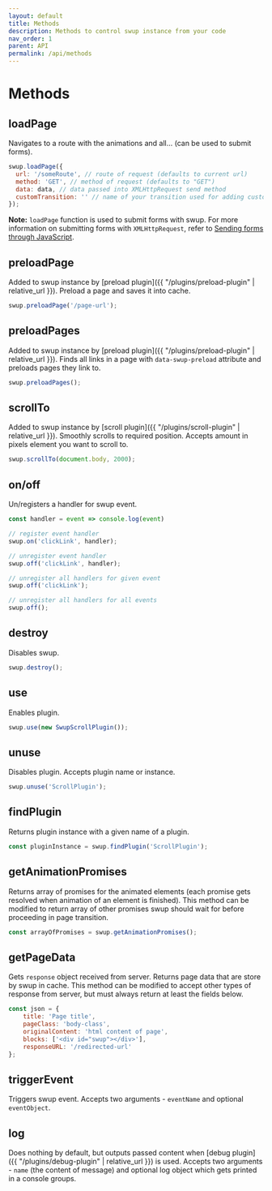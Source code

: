 ```yaml
---
layout: default
title: Methods
description: Methods to control swup instance from your code
nav_order: 1
parent: API
permalink: /api/methods
---
```


# Methods

## loadPage
Navigates to a route with the animations and all... (can be used to submit forms).
```javascript
swup.loadPage({
  url: '/someRoute', // route of request (defaults to current url)
  method: 'GET', // method of request (defaults to "GET")
  data: data, // data passed into XMLHttpRequest send method
  customTransition: '' // name of your transition used for adding custom class to html element and choosing custom animation in swupjs (as setting data-swup-transition attribute on link)
});
```

**Note:** `loadPage` function is used to submit forms with swup.
For more information on submitting forms with `XMLHttpRequest`, refer to [Sending forms through JavaScript](https://developer.mozilla.org/en-US/docs/Learn/HTML/Forms/Sending_forms_through_JavaScript).

## preloadPage
Added to swup instance by [preload plugin]({{ "/plugins/preload-plugin" | relative_url }}).
Preload a page and saves it into cache. 
```javascript
swup.preloadPage('/page-url');
```

## preloadPages
Added to swup instance by [preload plugin]({{ "/plugins/preload-plugin" | relative_url }}).
Finds all links in a page with `data-swup-preload` attribute and preloads pages they link to.   
```javascript
swup.preloadPages();
```

## scrollTo
Added to swup instance by [scroll plugin]({{ "/plugins/scroll-plugin" | relative_url }}).
Smoothly scrolls to required position. Accepts amount in pixels element you want to scroll to.
```javascript
swup.scrollTo(document.body, 2000);
```

## on/off
Un/registers a handler for swup event. 
```javascript
const handler = event => console.log(event)

// register event handler
swup.on('clickLink', handler);

// unregister event handler
swup.off('clickLink', handler);

// unregister all handlers for given event
swup.off('clickLink');

// unregister all handlers for all events
swup.off();
```

## destroy
Disables swup. 
```javascript
swup.destroy();
```

## use
Enables plugin.
```javascript
swup.use(new SwupScrollPlugin());
```

## unuse
Disables plugin. Accepts plugin name or instance. 
```javascript
swup.unuse('ScrollPlugin');
```

## findPlugin
Returns plugin instance with a given name of a plugin. 
```javascript
const pluginInstance = swup.findPlugin('ScrollPlugin');
```

## getAnimationPromises
Returns array of promises for the animated elements (each promise gets resolved when animation of an element is finished). 
This method can be modified to return array of other promises swup should wait for before proceeding in page transition. 
```javascript
const arrayOfPromises = swup.getAnimationPromises();
```

## getPageData
Gets `response` object received from server.
Returns page data that are store by swup in cache.
This method can be modified to accept other types of response from server, but must always return at least the fields below. 
```javascript
const json = {
    title: 'Page title',    
    pageClass: 'body-class',
    originalContent: 'html content of page',
    blocks: ['<div id="swup"></div>'], 
    responseURL: '/redirected-url'
};
```

## triggerEvent
Triggers swup event. Accepts two arguments - `eventName` and optional `eventObject`.

## log
Does nothing by default, but outputs passed content when [debug plugin]({{ "/plugins/debug-plugin" | relative_url }}) is used. 
Accepts two arguments - `name` (the content of message) and optional log object which gets printed in a console groups.  


